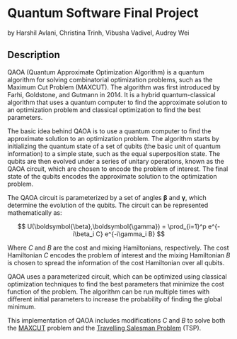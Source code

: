 # Quantum Software Final Project
by Harshil Avlani, Christina Trinh, Vibusha Vadivel, Audrey Wei

## Description
QAOA (Quantum Approximate Optimization Algorithm) is a quantum algorithm for solving combinatorial optimization problems, such as the Maximum Cut Problem (MAXCUT). The algorithm was first introduced by Farhi, Goldstone, and Gutmann in 2014. It is a hybrid quantum-classical algorithm that uses a quantum computer to find the approximate solution to an optimization problem and classical optimization to find the best parameters.

The basic idea behind QAOA is to use a quantum computer to find the approximate solution to an optimization problem. The algorithm starts by initializing the quantum state of a set of qubits (the basic unit of quantum information) to a simple state, such as the equal superposition state. The qubits are then evolved under a series of unitary operations, known as the QAOA circuit, which are chosen to encode the problem of interest. The final state of the qubits encodes the approximate solution to the optimization problem.

The QAOA circuit is parameterized by a set of angles $\boldsymbol{\beta}$ and $\boldsymbol{\gamma}$, which determine the evolution of the qubits. The circuit can be represented mathematically as:

$$ U(\boldsymbol{\beta},\boldsymbol{\gamma}) = \prod_{i=1}^p e^{-i\beta_i C} e^{-i\gamma_i B} $$

Where $C$ and $B$ are the cost and mixing Hamiltonians, respectively. The cost Hamiltonian $C$ encodes the problem of interest and the mixing Hamiltonian $B$ is chosen to spread the information of the cost Hamiltonian over all qubits.

QAOA uses a parameterized circuit, which can be optimized using classical optimization techniques to find the best parameters that minimize the cost function of the problem. The algorithm can be run multiple times with different initial parameters to increase the probability of finding the global minimum.

This implementation of QAOA includes modifications $C$ and $B$ to solve both the [MAXCUT](https://en.wikipedia.org/wiki/Maximum_cut) problem and the [Travelling Salesman Problem](https://en.wikipedia.org/wiki/Travelling_salesman_problem) (TSP). 


